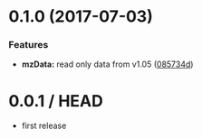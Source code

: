 <a name="0.1.0"></a>
# 0.1.0 (2017-07-03)


### Features

* **mzData:** read only data from v1.05 ([085734d](https://github.com/cheminfo-js/mzMLjs/commit/085734d))



0.0.1 / HEAD
============

* first release
